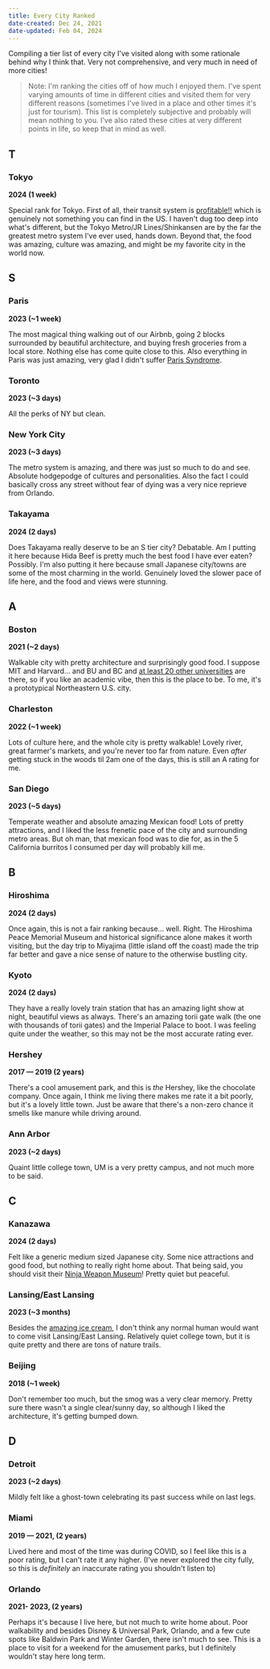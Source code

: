 ```yaml
---
title: Every City Ranked
date-created: Dec 24, 2021
date-updated: Feb 04, 2024
---
```


Compiling a tier list of every city I've visited along with some rationale behind why I think that. Very not comprehensive, and very much in need of more cities!

> Note: I'm ranking the cities off of how much I enjoyed them. I've spent varying amounts of time in different cities and visited them for very different reasons (sometimes I've lived in a place and other times it's just for tourism). This list is completely subjective and probably will mean nothing to you. I've also rated these cities at very different points in life, so keep that in mind as well.


## T

### Tokyo

**2024 (1 week)**

Special rank for Tokyo. First of all, their transit system is [profitable!!](https://en.wikipedia.org/wiki/Farebox_recovery_ratio#Oceania) which is genuinely not something you can find in the US. I haven't dug too deep into what's different, but the Tokyo Metro/JR Lines/Shinkansen are by the far the greatest metro system I've ever used, hands down. Beyond that, the food was amazing, culture was amazing, and might be my favorite city in the world now.

## S

### Paris

**2023 (~1 week)**

The most magical thing walking out of our Airbnb, going 2 blocks surrounded by beautiful architecture, and buying fresh groceries from a local store. Nothing else has come quite close to this. Also everything in Paris was just amazing, very glad I didn't suffer [Paris Syndrome](https://en.wikipedia.org/wiki/Paris_syndrome).

### Toronto

**2023 (~3 days)**

All the perks of NY but clean.

### New York City

**2023 (~3 days)**

The metro system is amazing, and there was just so much to do and see. Absolute hodgepodge of cultures and personalities. Also the fact I could basically cross any street without fear of dying was a very nice reprieve from Orlando.

### Takayama

**2024 (2 days)**

Does Takayama really deserve to be an S tier city? Debatable. Am I putting it here because Hida Beef is pretty much the best food I have ever eaten? Possibly. I'm also putting it here because small Japanese city/towns are some of the most charming in the world. Genuinely loved the slower pace of life here, and the food and views were stunning.

## A

### Boston

**2021 (~2 days)**

Walkable city with pretty architecture and surprisingly good food. I suppose MIT and Harvard... and BU and BC and [at least 20 other universities](https://en.wikipedia.org/wiki/List_of_colleges_and_universities_in_metropolitan_Boston) are there, so if you like an academic vibe, then this is the place to be. To me, it's a prototypical Northeastern U.S. city.

### Charleston

**2022 (~1 week)**

Lots of culture here, and the whole city is pretty walkable! Lovely river, great farmer's markets, and you're never too far from nature. Even *after* getting stuck in the woods til 2am one of the days, this is still an A rating for me.

### San Diego

**2023 (~5 days)**

Temperate weather and absolute amazing Mexican food! Lots of pretty attractions, and I liked the less frenetic pace of the city and surrounding metro areas. But oh man, that mexican food was to die for, as in the 5 California burritos I consumed per day will probably kill me.

## B

### Hiroshima

**2024 (2 days)**

Once again, this is not a fair ranking because... well. Right. The Hiroshima Peace Memorial Museum and historical significance alone makes it worth visiting, but the day trip to Miyajima (little island off the coast) made the trip far better and gave a nice sense of nature to the otherwise bustling city.

### Kyoto

**2024 (2 days)**

They have a really lovely train station that has an amazing light show at night, beautiful views as always. There's an amazing torii gate walk (the one with thousands of torii gates) and the Imperial Palace to boot. I was feeling quite under the weather, so this may not be the most accurate rating ever.

### Hershey

**2017 — 2019 (2 years)**

There's a cool amusement park, and this is *the* Hershey, like the chocolate company. Once again, I think me living there makes me rate it a bit poorly, but it's a lovely little town. Just be aware that there's a non-zero chance it smells like manure while driving around.

### Ann Arbor

**2023 (~2 days)**

Quaint little college town, UM is a very pretty campus, and not much more to be said.

## C

### Kanazawa

**2024 (2 days)**

Felt like a generic medium sized Japanese city. Some nice attractions and good food, but nothing to really right home about. That being said, you should visit their [Ninja Weapon Museum](https://visitkanazawa.jp/en/attractions/detail_52123.html)! Pretty quiet but peaceful.

### Lansing/East Lansing

**2023 (~3 months)**

Besides the [amazing ice cream](https://statenews.com/article/2023/09/the-mystery-behind-the-msu-dairy-store?ct=content_open&cv=cbox_latest), I don't think any normal human would want to come visit Lansing/East Lansing. Relatively quiet college town, but it is quite pretty and there are tons of nature trails.

### Beijing

**2018 (~1 week)**

Don't remember too much, but the smog was a very clear memory. Pretty sure there wasn't a single clear/sunny day, so although I liked the architecture, it's getting bumped down.

## D

### Detroit

**2023 (~2 days)**

Mildly felt like a ghost-town celebrating its past success while on last legs.

### Miami

**2019 — 2021, (2 years)**

Lived here and most of the time was during COVID, so I feel like this is a poor rating, but I can't rate it any higher. (I've never explored the city fully, so this is *definitely* an inaccurate rating you shouldn't listen to)

### Orlando

**2021- 2023, (2 years)**

Perhaps it's because I live here, but not much to write home about. Poor walkability and besides Disney & Universal Park, Orlando, and a few cute spots like Baldwin Park and Winter Garden, there isn't much to see. This is a place to visit for a weekend for the amusement parks, but I definitely wouldn't stay here long term.
